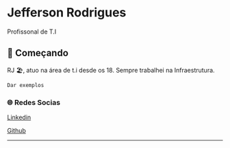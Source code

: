 # Jefferson Rodrigues

Profissonal de T.I

## 🚀 Começando

RJ 🏖️, atuo na área de t.i desde os 18. Sempre trabalhei na Infraestrutura.

```
Dar exemplos
```

### 🌐 Redes Socias

[Linkedin](https://www.linkedin.com/in/jefferson-rodrigues-266ba67b/)

[Github](https://github.com/rodriiguess)


---

